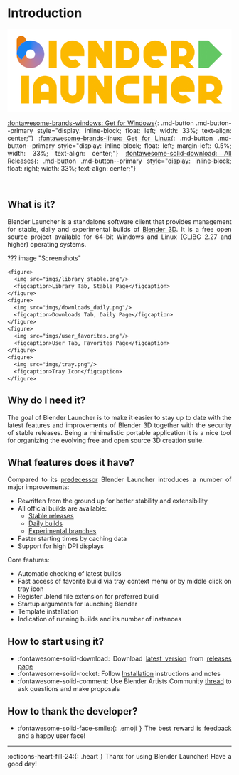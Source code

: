 <style>body {text-align: justify}</style>

# Introduction

![Blender Launcher Logo](imgs/bl_logo.png)

[:fontawesome-brands-windows: Get for Windows](https://github.com/Victor-IX/Blender-Launcher-V2/releases/download/v1.16.1/Blender_Launcher_v1.16.1_Windows_x64.zip){: .md-button .md-button--primary style="display: inline-block; float: left; width: 33%; text-align: center;"}
[:fontawesome-brands-linux: Get for Linux](https://github.com/Victor-IX/Blender-Launcher-V2/releases/download/v1.16.1/Blender_Launcher_v1.16.1_Linux_x64.zip){: .md-button .md-button--primary style="display: inline-block; float: left; margin-left: 0.5%; width: 33%; text-align: center;"}
[:fontawesome-solid-download: All Releases](https://github.com/Victor-IX/Blender-Launcher-V2/releases){: .md-button .md-button--primary style="display: inline-block; float: right; width: 33%; text-align: center;"}

<br/>

## What is it?

Blender Launcher is a standalone software client that provides management for stable, daily and experimental builds of [Blender 3D](https://www.blender.org/). It is a free open source project available for 64-bit Windows and Linux (GLIBC 2.27 and higher) operating systems.

??? image "Screenshots"

    <figure>
      <img src="imgs/library_stable.png"/>
      <figcaption>Library Tab, Stable Page</figcaption>
    </figure>
    <figure>
      <img src="imgs/downloads_daily.png"/>
      <figcaption>Downloads Tab, Daily Page</figcaption>
    </figure>
    <figure>
      <img src="imgs/user_favorites.png"/>
      <figcaption>User Tab, Favorites Page</figcaption>
    </figure>
    <figure>
      <img src="imgs/tray.png"/>
      <figcaption>Tray Icon</figcaption>
    </figure>

## Why do I need it?

The goal of Blender Launcher is to make it easier to stay up to date with the latest features and improvements of Blender 3D together with the security of stable releases. Being a minimalistic portable application it is a nice tool for organizing the evolving free and open source 3D creation suite.

## What features does it have?

Compared to its [predecessor](https://github.com/Victor-IX/Blender-Version-Manager) Blender Launcher introduces a number of major improvements:

* Rewritten from the ground up for better stability and extensibility
* All official builds are available:
    * [Stable releases](https://download.blender.org/release/)
    * [Daily builds](https://builder.blender.org/download/daily/)
    * [Experimental branches](https://builder.blender.org/download/branches/)
* Faster starting times by caching data
* Support for high DPI displays

Core features:

* Automatic checking of latest builds
* Fast access of favorite build via tray context menu or by middle click on tray icon
* Register .blend file extension for preferred build
* Startup arguments for launching Blender
* Template installation
* Indication of running builds and its number of instances

## How to start using it?

* :fontawesome-solid-download: Download [latest version](https://github.com/Victor-IX/Blender-Launcher-V2/releases/latest) from [releases page](https://github.com/Victor-IX/Blender-Launcher-V2/releases)
* :fontawesome-solid-rocket: Follow [Installation](installation.md#installing-blender-launcher) instructions and notes
* :fontawesome-solid-comment: Use Blender Artists Community [thread](https://blenderartists.org/t/blender-launcher-standalone-software-client) to ask questions and make proposals

## How to thank the developer?

* :fontawesome-solid-face-smile:{: .emoji } The best reward is feedback and a happy user face!

***

:octicons-heart-fill-24:{: .heart } Thanx for using Blender Launcher! Have a good day!
